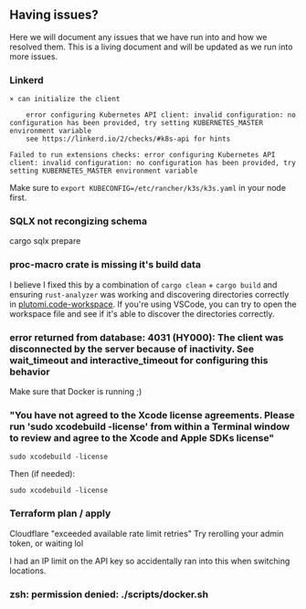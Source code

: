 ## Having issues?

Here we will document any issues that we have run into and how we resolved them. This is a living document and will be updated as we run into more issues.

### Linkerd

```console
× can initialize the client

    error configuring Kubernetes API client: invalid configuration: no configuration has been provided, try setting KUBERNETES_MASTER environment variable
    see https://linkerd.io/2/checks/#k8s-api for hints

Failed to run extensions checks: error configuring Kubernetes API client: invalid configuration: no configuration has been provided, try setting KUBERNETES_MASTER environment variable
```

Make sure to `export KUBECONFIG=/etc/rancher/k3s/k3s.yaml` in your node first.

### SQLX not recongizing schema

cargo sqlx prepare

### proc-macro crate is missing it's build data

I believe I fixed this by a combination of `cargo clean` + `cargo build` and ensuring `rust-analyzer` was working and discovering directories correctly in [plutomi.code-workspace](./plutomi.code-workspace). If you're using VSCode, you can try to open the workspace file and see if it's able to discover the directories correctly.

### error returned from database: 4031 (HY000): The client was disconnected by the server because of inactivity. See wait_timeout and interactive_timeout for configuring this behavior

Make sure that Docker is running ;)

### "You have not agreed to the Xcode license agreements. Please run 'sudo xcodebuild -license' from within a Terminal window to review and agree to the Xcode and Apple SDKs license"

```
sudo xcodebuild -license
```

Then (if needed):

```
sudo xcodebuild -license
```

### Terraform plan / apply

Cloudflare "exceeded available rate limit retries"
Try rerolling your admin token, or waiting lol

I had an IP limit on the API key so accidentally ran into this when switching locations.

### zsh: permission denied: ./scripts/docker.sh
